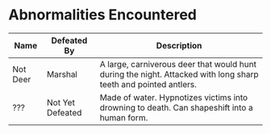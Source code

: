 # Abnormalities Encountered

Name | Defeated By | Description
------------ | ------------- | -------------
Not Deer | Marshal | A large, carniverous deer that would hunt during the night. Attacked with long sharp teeth and pointed antlers.
??? | Not Yet Defeated | Made of water. Hypnotizes victims into drowning to death. Can shapeshift into a human form.
